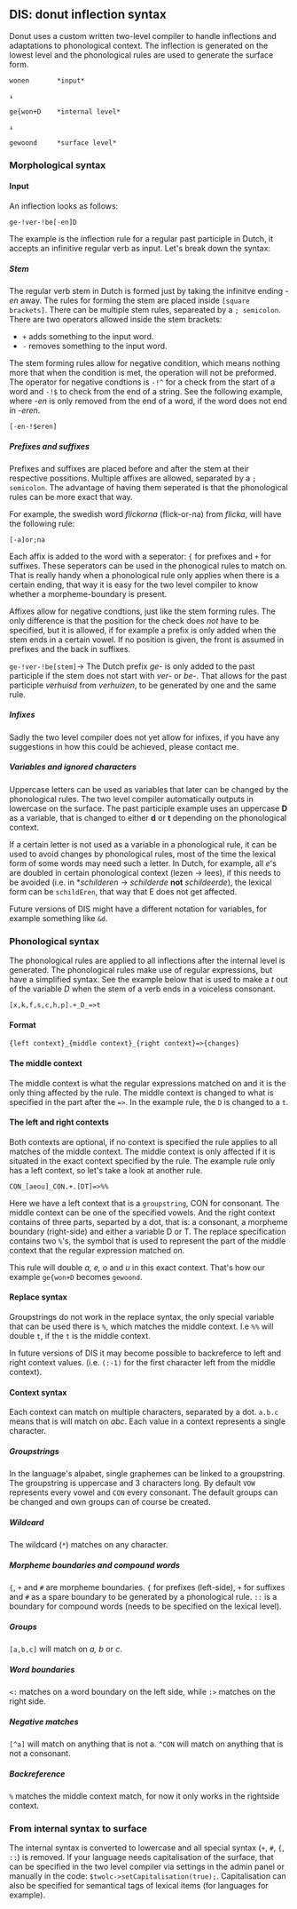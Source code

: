 ## DIS: donut inflection syntax

Donut uses a custom written two-level compiler to handle inflections and adaptations to phonological context. The inflection is generated on the lowest level and the phonological rules are used to generate the surface form. 

```
wonen		*input*

↓

ge{won+D 	*internal level*

↓

gewoond		*surface level*

```

### Morphological syntax

#### Input

An inflection looks as follows:

```
ge-!ver-!be[-en]D
```

The example is the inflection rule for a regular past participle in Dutch, it accepts an infinitive regular verb as input. Let's break down the syntax:

##### Stem

The regular verb stem in Dutch is formed just by taking the infinitve ending *-en* away. The rules for forming the stem are placed inside `[square brackets]`. There can be multiple stem rules, separeated by a `; semicolon`. There are two operators allowed inside the stem brackets:

* `+` adds something to the input word.
* `-` removes something to the input word.

The stem forming rules allow for negative condition, which means nothing more that when the condition is met, the operation will not be preformed. The operator for negative condtions is `-!^` for a check from the start of a word and `-!$` to check from the end of a string. See the following example, where *-en* is only removed from the end of a word, if the word does not end in *-eren*. 

```
[-en-!$eren]
```

##### Prefixes and suffixes

Prefixes and suffixes are placed before and after the stem at their respective possitions. Multiple affixes are allowed, separated by a `; semicolon`. The advantage of having them seperated is that the phonological rules can be more exact that way. 

For example, the swedish word *flickorna* (flick-or-na) from *flicka*, will have the following rule:
```
[-a]or;na
```

Each affix is added to the word with a seperator: `{` for prefixes and `+` for suffixes. These seperators can be used in the phonogical rules to match on. That is really handy when a phonological rule only applies when there is a certain ending, that way it is easy for the two level compiler to know whether a morpheme-boundary is present.


Affixes allow for negative condtions, just like the stem forming rules. The only difference is that the position for the check does *not* have to be specified, but it is allowed, if for example a prefix is only added when the stem ends in a certain vowel. If no position is given, the front is assumed in prefixes and the back in suffixes.

`ge-!ver-!be[stem]`→ The Dutch prefix *ge-* is only added to the past participle if the stem does not start with *ver-* or *be-*. That allows for the past participle *verhuisd* from *verhuizen*, to be generated by one and the same rule.

##### Infixes

Sadly the two level compiler does not yet allow for infixes, if you have any suggestions in how this could be achieved, please contact me.

##### Variables and ignored characters

Uppercase letters can be used as variables that later can be changed by the phonological rules. The two level compiler automatically outputs in lowercase on the surface. The past participle example uses an uppercase **D** as a variable, that is changed to either **d** or **t** depending on the phonological context. 

If a certain letter is not used as a variable in a phonological rule, it can be used to avoid changes by phonological rules, most of the time the lexical form of some words may need such a letter. In Dutch, for example, all *e*'s are doubled in certain phonological context (lezen -> lees), if this needs to be avoided (i.e. in **schilderen* -> *schilderde* **not** *schildeerde*), the lexical form can be `schildEren`, that way that E does not get affected.

Future versions of DIS might have a different notation for variables, for example something like `&d`.

### Phonological syntax

The phonological rules are applied to all inflections after the internal level is generated. The phonological rules make use of regular expressions, but have a simplified syntax. See the example below that is used to make a *t* out of the variable *D* when the stem of a verb ends in a voiceless consonant. 

```
[x,k,f,s,c,h,p].+_D_=>t
```

#### Format

`{left context}_{middle context}_{right context}=>{changes}`

#### The middle context

The middle context is what the regular expressions matched on and it is the only thing affected by the rule. The middle context is changed to what is specified in the part after the `=>`. In the example rule, the `D` is changed to a `t`. 

#### The left and right contexts

Both contexts are optional, if no context is specified the rule applies to all matches of the middle context. The middle context is only affected if it is situated in the exact context specified by the rule. The example rule only has a left context, so let's take a look at another rule.

```
CON_[aeou]_CON.+.[DT]=>%%
```

Here we have a left context that is a `groupstring`, CON for consonant. The middle context can be one of the specified vowels. And the right context contains of three parts, separted by a dot, that is: a consonant, a morpheme boundary (right-side) and either a variable D or T. The replace specification contains two `%`'s, the symbol that is used to represent the part of the middle context that the regular expression matched on. 

This rule will double *a, e, o* and *u* in this exact context. That's how our example `ge{won+D` becomes `gewoond`.

#### Replace syntax

Groupstrings do not work in the replace syntax, the only special variable that can be used there is `%`, which matches the middle context. I.e `%%` will double `t`, if the `t` is the middle context.

In future versions of DIS it may become possible to backreferce to left and right context values. (i.e. `(:-1)` for the first character left from the middle context). 

#### Context syntax

Each context can match on multiple characters, separated by a dot. `a.b.c` means that is will match on *abc*. Each value in a context represents a single character. 

##### Groupstrings

In the language's alpabet, single graphemes can be linked to a groupstring. The groupstring is uppercase and 3 characters long. By default `VOW` represents every vowel and `CON` every consonant. The default groups can be changed and own groups can of course be created. 

##### Wildcard

The wildcard (`*`) matches on any character. 

##### Morpheme boundaries and compound words

`{`, `+` and `#` are morpheme boundaries. `{` for prefixes (left-side), `+` for suffixes and `#` as a spare boundary to be generated by a phonological rule. `::` is a boundary for compound words (needs to be specified on the lexical level).

##### Groups
`[a,b,c]` will match on *a, b* or *c*.

##### Word boundaries
`<:` matches on a word boundary on the left side, while `:>` matches on the right side.

##### Negative matches
`[^a]` will match on anything that is not a. `^CON` will match on anything that is not a consonant. 

##### Backreference
`%` matches the middle context match, for now it only works in the rightside context.

### From internal syntax to surface

The internal syntax is converted to lowercase and all special syntax (`+`, `#`, `{`, `::`) is removed. If your language needs capitalisation of the surface, that can be specified in the two level compiler via settings in the admin panel or manually in the code: `$twolc->setCapitalisation(true);`. Capitalisation can also be specified for semantical tags of lexical items (for languages for example).